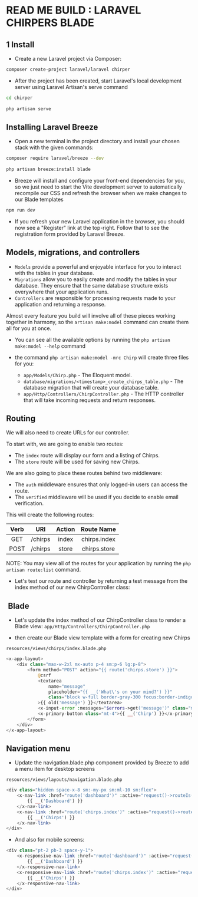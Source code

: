 # READ ME BUILD  : LARAVEL CHIRPERS BLADE

## 1 Install

- Create a new Laravel project via Composer:

```bash
composer create-project laravel/laravel chirper
```

- After the project has been created, start Laravel's local development server using Laravel Artisan's serve command

```bash
cd chirper
 
php artisan serve

```

## Installing Laravel Breeze

- Open a new terminal in the project directory and install your chosen stack with the given commands:

```bash
composer require laravel/breeze --dev
 
php artisan breeze:install blade
```

- Breeze will install and configure your front-end dependencies for you, so we just need to start the Vite development server to automatically recompile our CSS and refresh the browser when we make changes to our Blade templates

```bash
npm run dev
```

- If you refresh your new Laravel application in the browser, you should now see a "Register" link at the top-right. Follow that to see the registration form provided by Laravel Breeze.

## Models, migrations, and controllers

- `Models` provide a powerful and enjoyable interface for you to interact with the tables in your database.
- `Migrations` allow you to easily create and modify the tables in your database. They ensure that the same database structure exists everywhere that your application runs.
- `Controllers` are responsible for processing requests made to your application and returning a response.

Almost every feature you build will involve all of these pieces working together in harmony, so the `artisan make:model` command can create them all for you at once.

- You can see all the available options by running the `php artisan make:model --help` command

- the command `php artisan make:model -mrc Chirp`  will create three files for you:
  - `app/Models/Chirp.php` - The Eloquent model.
  - `database/migrations/<timestamp>_create_chirps_table.php` - The database migration that will create your database table.
  - `app/Http/Controllers/ChirpController.php` - The HTTP controller that will take incoming requests and return responses.

## Routing

We will also need to create URLs for our controller.

To start with, we are going to enable two routes:

- The `index` route will display our form and a listing of Chirps.
- The `store` route will be used for saving new Chirps.

We are also going to place these routes behind two middleware:

- The `auth` middleware ensures that only logged-in users can access the route.
- The `verified` middleware will be used if you decide to enable email verification.

This will create the following routes:

| Verb |   URI   | Action |  Route Name  |
|:----:|:-------:|:------:|:------------:|
| GET  | /chirps | index  | chirps.index |
| POST | /chirps | store  | chirps.store |

NOTE:  You may view all of the routes for your application by running the `php artisan route:list` command.

- Let's test our route and controller by returning a test message from the index method of our new ChirpController class:

##  Blade

- Let's update the index method of our ChirpController class to render a Blade view: `app/Http/Controllers/ChirpController.php`

- then create our Blade view template with a form for creating new Chirps

`resources/views/chirps/index.blade.php`

```php
<x-app-layout>
    <div class="max-w-2xl mx-auto p-4 sm:p-6 lg:p-8">
        <form method="POST" action="{{ route('chirps.store') }}">
            @csrf
            <textarea
                name="message"
                placeholder="{{ __('What\'s on your mind?') }}"
                class="block w-full border-gray-300 focus:border-indigo-300 focus:ring focus:ring-indigo-200 focus:ring-opacity-50 rounded-md shadow-sm"
            >{{ old('message') }}</textarea>
            <x-input-error :messages="$errors->get('message')" class="mt-2" />
            <x-primary-button class="mt-4">{{ __('Chirp') }}</x-primary-button>
        </form>
    </div>
</x-app-layout>
```

## Navigation menu

- Update the navigation.blade.php component provided by Breeze to add a menu item for desktop screens

`resources/views/layouts/navigation.blade.php`

```php
<div class="hidden space-x-8 sm:-my-px sm:ml-10 sm:flex">
    <x-nav-link :href="route('dashboard')" :active="request()->routeIs('dashboard')">
        {{ __('Dashboard') }}
    </x-nav-link>
    <x-nav-link :href="route('chirps.index')" :active="request()->routeIs('chirps.index')">
        {{ __('Chirps') }}
    </x-nav-link>
</div>
```

- And also for mobile screens:

```php
<div class="pt-2 pb-3 space-y-1">
    <x-responsive-nav-link :href="route('dashboard')" :active="request()->routeIs('dashboard')">
        {{ __('Dashboard') }}
    </x-responsive-nav-link>
    <x-responsive-nav-link :href="route('chirps.index')" :active="request()->routeIs('chirps.index')">
        {{ __('Chirps') }}
    </x-responsive-nav-link>
</div>
```
